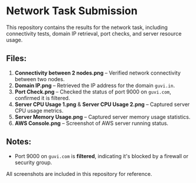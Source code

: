 # Network Task Submission

This repository contains the results for the network task, including connectivity tests, domain IP retrieval, port checks, and server resource usage.

## Files:
1. **Connectivity between 2 nodes.png** – Verified network connectivity between two nodes.
2. **Domain IP.png** – Retrieved the IP address for the domain `guvi.in`.
3. **Port Check.png** – Checked the status of port 9000 on `guvi.com`, confirmed it is filtered.
4. **Server CPU Usage 1.png** & **Server CPU Usage 2.png** – Captured server CPU usage metrics.
5. **Server Memory Usage.png** – Captured server memory usage statistics.
6. **AWS Console.png** – Screenshot of AWS server running status.

## Notes:
- Port 9000 on `guvi.com` is **filtered**, indicating it's blocked by a firewall or security group.

All screenshots are included in this repository for reference.
